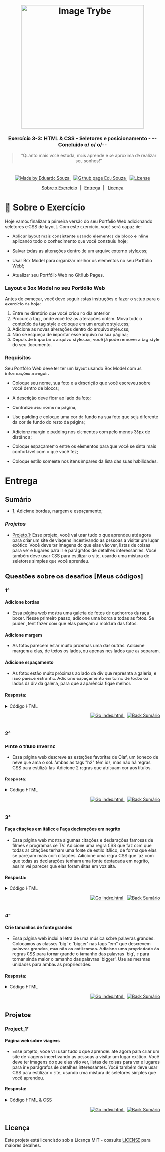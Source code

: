 <h1 align="center">
    <img alt="Image Trybe" src="https://i.ibb.co/d4W2x4g/trybe.png" width="400px" />
</h1>

<h3 align="center">
  Exercício 3-3: HTML & CSS - Seletores e posicionamento - --Concluído o/ o/ o/--
</h3>

<blockquote align="center">“Quanto mais você estuda, mais aprende e se aproxima de realizar seu sonhos!”</blockquote>

<h1></h1>

<p align="center">

  <a href="https://www.linkedin.com/in/eduardosouzaprogrammer/">
    <img alt="Made by Eduardo Souza" src="https://img.shields.io/badge/made%20by-Edu%20Souza-%23F8952D">
  </a>&nbsp;

 <a href="https://edusouza-programmer.github.io/">
<img alt="Github page Edu Souza " src="https://img.shields.io/badge/Github%20page-Edu_Souza-orange">
</a>&nbsp;

  <a href="LICENSE" >
    <img alt="License" src="https://img.shields.io/badge/license-MIT-%23F8952D">
  </a>

</p>

<p align="center">
  <a href="#rocket-Sobre-o-Exercício">Sobre o Exercício</a>&nbsp;&nbsp;|&nbsp;&nbsp;
  <a href="#Entrega">Entrega</a>&nbsp;&nbsp;|&nbsp;&nbsp;
  <a href="#Licença">Licença</a>
</p>

# :rocket: Sobre o Exercício

Hoje vamos finalizar a primeira versão do seu Portfólio Web adicionando seletores e CSS de layout.
Com este exercício, você será capaz de:

-   Aplicar layout mais consistente usando elementos de bloco e inline aplicando todo o conhecimento que você construiu hoje;

-   Salvar todas as alterações dentro de um arquivo externo style.css;

-   Usar Box Model para organizar melhor os elementos no seu Portfólio Web!;

-   Atualizar seu Portfólio Web no GitHub Pages.

### Layout e Box Model no seu Portfólio Web

Antes de começar, você deve seguir estas instruções e fazer o setup para o exercício de hoje:

1. Entre no diretório que você criou no dia anterior;
2. Procure a tag <style></style>, onde você fez as alterações ontem. Mova todo o conteúdo da tag style e coloque em um arquivo style.css;
3. Adicione as novas alterações dentro do arquivo style.css;
4. Não se esqueça de importar esse arquivo na sua página;
5. Depois de importar o arquivo style.css, você já pode remover a tag style do seu documento.

### Requisitos

Seu Portfólio Web deve ter ter um layout usando Box Model com as informações a seguir:

-   Coloque seu nome, sua foto e a descrição que você escreveu sobre você dentro de blocos;

-   A descrição deve ficar ao lado da foto;

-   Centralize seu nome na página;

-   Use padding e coloque uma cor de fundo na sua foto que seja diferente da cor de fundo do resto da página;

-   Adicione margin e padding nos elementos com pelo menos 35px de distância;

-   Coloque espaçamento entre os elementos para que você se sinta mais confortável com o que você fez;

-   Coloque estilo somente nos ítens ímpares da lista das suas habilidades.

#

# Entrega

## Sumário

-   <p><a href="#1">1.</a> Adicione bordas, margem e espaçamento;</p>

### **_Projetos_**

-   <p><a href="#Project_1">Projeto_1:</a> Esse projeto, você vai usar tudo o que aprendeu até agora para criar um site de viagens incentivando as pessoas a visitar um lugar exótico. Você deve ter imagens do que elas vão ver, listas de coisas para ver e lugares para ir e parágrafos de detalhes interessantes. Você também deve usar CSS para estilizar o site, usando uma mistura de seletores simples que você aprendeu.</p>

## Questões sobre os desafios [Meus códigos]

### 1°

#### Adicione bordas

-   Essa página web mostra uma galeria de fotos de cachorros da raça boxer. Nesse primeiro passo, adicione uma borda a todas as fotos. Se puder , tent fazer com que elas pareçam a moldura das fotos.

#### Adicione margem

-   As fotos parecem estar muito próximas uma das outras. Adicione margem a elas, de todos os lados, ou apenas nos lados que as separam.

#### Adicione espaçamento

-   As fotos estão muito próximas ao lado da div que represnta a galeria, e isso parece estranho. Adicione espaçamento em torno de todos os lados da div da galeria, para que a aparência fique melhor.

#### Resposta:

<details>
 <summary>Código HTML</summary>

```html
<!DOCTYPE html>
<html>
    <head>
        <meta charset="utf-8" />
        <title>Challenge: The boxer model</title>
        <style>
            body {
                font-family: cursive;
            }

            .photo-gallery {
                background: rgb(255, 254, 217);
                padding: 100px;
            }

            .photo {
                width: 200px;
                border: 10px ridge gray;
                margin: 7px 7px;
            }
        </style>
    </head>

    <body>
        <h1>Boxers are beautiful?</h1>

        <div class="photo-gallery">
            <img class="photo" src="https://www.kasandbox.org/programming-images/animals/boxer-getting-tan.png" />

            <img class="photo" src="https://www.kasandbox.org/programming-images/animals/boxer-laying-down.png" />

            <img class="photo" src="https://www.kasandbox.org/programming-images/animals/boxer-wagging-tongue.png" />
        </div>
    </body>
</html>
```

</details>

<p align="right">
    <a href="https://edusouza-programmer.github.io/Trybe_Exercicio_3-3_Edu_Souza//parte-1/challenge_1-o_modelo_boxer.html">
    <img alt="Go index.html" src="https://img.shields.io/badge/Go-index.html-orange">
    </a>&nbsp;
    <a href="#Sumário">
    <img alt="Back Sumário" src="https://img.shields.io/badge/Back-Sum%C3%A1rio-orange">
  </a>
</p>

#

### 2°

### Pinte o título inverno

-   Essa página web descreve as estações favoritas de Olaf, um boneco de neve que ama o sol. Ambas as tags "h2" têm ids, mas não há regras CSS para estilizá-las. Adicione 2 regras que atribuam cor aos títulos.

#### Resposta:

<details>
<summary>Código HTML</summary>

```html

```

</details>

<p align="right">
    <a href="https://edusouza-programmer.github.io/Trybe_Exercicio_3-2_Edu_Souza/parte-1/challenge-ids_sazonais.html">
    <img alt="Go index.html" src="https://img.shields.io/badge/Go-index.html-orange">
    </a>&nbsp;
    <a href="#Sumário">
    <img alt="Back Sumário" src="https://img.shields.io/badge/Back-Sum%C3%A1rio-orange">
  </a>
</p>

#

### 3°

#### Faça citações em itálico e Faça declarações em negrito

-   Essa página web mostra algumas citações e declarações famosas de filmes e programas de TV. Adicione uma regra CSS que
    faz com que todas as citações tenham uma fonte de estilo itálico, de forma que elas se pareçam mais com citações.
    Adicione uma regra CSS que faz com que todas as declarações tenham uma fonte destacada em negrito, assim vai parecer que elas foram ditas em voz alta.

#### Resposta:

<details>
<summary>Código HTML</summary>

```html

</html>
```

</details>

<p align="right">
    <a href="https://edusouza-programmer.github.io/Trybe_Exercicio_3-2_Edu_Souza/parte-2/challenge_formatos_de_fonte_famosos.html">
    <img alt="Go index.html" src="https://img.shields.io/badge/Go-index.html-orange">
    </a>&nbsp;
    <a href="#Sumário">
    <img alt="Back Sumário" src="https://img.shields.io/badge/Back-Sum%C3%A1rio-orange">
  </a>
</p>

#

### 4°

#### Crie tamanhos de fonte grandes

-   Essa página web inclui a letra de uma música sobre palavras grandes. Colocamos as classes 'big' e 'bigger' nas tags "em" que descrevem palavras grandes, mas não as estilizamos. Adicione uma propriedade às regras CSS para tornar grande o tamanho das palavras 'big', e para tornar ainda maior o tamanho das palavras 'bigger'. Use as mesmas unidades para ambas as propriedades.

#### Resposta:

<details>
<summary>Código HTML</summary>

```html

</html>
```

</details>

<p align="right">
    <a href="https://edusouza-programmer.github.io/Trybe_Exercicio_3-2_Edu_Souza/parte-2/challenge_tamanhos_de_fonte_enormes.html">
    <img alt="Go index.html" src="https://img.shields.io/badge/Go-index.html-orange">
    </a>&nbsp;
    <a href="#Sumário">
    <img alt="Back Sumário" src="https://img.shields.io/badge/Back-Sum%C3%A1rio-orange">
  </a>
</p>

#

## Projetos

### Project_1°

#### Página web sobre viagens

-   Esse projeto, você vai usar tudo o que aprendeu até agora para criar um site de viagens incentivando as pessoas a visitar um lugar exótico. Você deve ter imagens do que elas vão ver, listas de coisas para ver e lugares para ir e parágrafos de detalhes interessantes. Você também deve usar CSS para estilizar o site, usando uma mistura de seletores simples que você aprendeu.

#### Resposta:

<details>
<Summary>Código HTML & CSS</summary>

```html

```

</details>

<p align="right">
    <a href="https://edusouza-programmer.github.io/Trybe_Exercicio_3-2_Edu_Souza/parte-1/challenge_projeto-_pagina_web_sobre_viagens.html">
    <img alt="Go index.html" src="https://img.shields.io/badge/Go-index.html-orange">
    </a>&nbsp;
    <a href="#Sumário">
    <img alt="Back Sumário" src="https://img.shields.io/badge/Back-Sum%C3%A1rio-orange">
  </a>
</p>

#

## Licença

Este projeto está licenciado sob a Licença MIT - consulte [LICENSE](https://opensource.org/licenses/MIT) para maiores detalhes.
